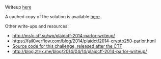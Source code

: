 Writeup [here](http://blog.mheistermann.de/2014/04/14/plaidctf-2014-parlor-crypto-250-writeup/)

A cached copy of the solution is available [here](plaid2014-parlor_write-up.pdf).

Other write-ups and resources:

* <http://mslc.ctf.su/wp/plaidctf-2014-parlor-writeup/>
* <https://fail0verflow.com/blog/2014/plaidctf2014-crypto250-parlor.html>
* [Source code for this challenge, released after the CTF](https://github.com/pwning/plaidctf2014/tree/master/crypto/parlor)
* <http://blog.ztrix.me/blog/2014/04/14/plaidctf-2014-parlor-writeup/>